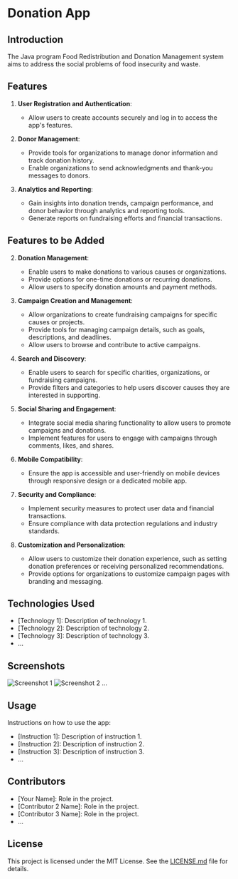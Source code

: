 # Donation App

## Introduction
The Java program Food Redistribution and Donation Management system aims to address the social problems of food insecurity and waste.

## Features

1. **User Registration and Authentication**:
   - Allow users to create accounts securely and log in to access the app's features.

6. **Donor Management**:
   - Provide tools for organizations to manage donor information and track donation history.
   - Enable organizations to send acknowledgments and thank-you messages to donors.

7. **Analytics and Reporting**:
   - Gain insights into donation trends, campaign performance, and donor behavior through analytics and reporting tools.
   - Generate reports on fundraising efforts and financial transactions.

## Features to be Added

2. **Donation Management**:
   - Enable users to make donations to various causes or organizations.
   - Provide options for one-time donations or recurring donations.
   - Allow users to specify donation amounts and payment methods.

3. **Campaign Creation and Management**:
   - Allow organizations to create fundraising campaigns for specific causes or projects.
   - Provide tools for managing campaign details, such as goals, descriptions, and deadlines.
   - Allow users to browse and contribute to active campaigns.

4. **Search and Discovery**:
   - Enable users to search for specific charities, organizations, or fundraising campaigns.
   - Provide filters and categories to help users discover causes they are interested in supporting.

5. **Social Sharing and Engagement**:
   - Integrate social media sharing functionality to allow users to promote campaigns and donations.
   - Implement features for users to engage with campaigns through comments, likes, and shares.

8. **Mobile Compatibility**:
   - Ensure the app is accessible and user-friendly on mobile devices through responsive design or a dedicated mobile app.

9. **Security and Compliance**:
   - Implement security measures to protect user data and financial transactions.
   - Ensure compliance with data protection regulations and industry standards.

10. **Customization and Personalization**:
    - Allow users to customize their donation experience, such as setting donation preferences or receiving personalized recommendations.
    - Provide options for organizations to customize campaign pages with branding and messaging.


## Technologies Used
- [Technology 1]: Description of technology 1.
- [Technology 2]: Description of technology 2.
- [Technology 3]: Description of technology 3.
- ...

## Screenshots
![Screenshot 1](screenshot1.png)
![Screenshot 2](screenshot2.png)
...


## Usage
Instructions on how to use the app:
- [Instruction 1]: Description of instruction 1.
- [Instruction 2]: Description of instruction 2.
- [Instruction 3]: Description of instruction 3.
- ...

## Contributors
- [Your Name]: Role in the project.
- [Contributor 2 Name]: Role in the project.
- [Contributor 3 Name]: Role in the project.
- ...

## License
This project is licensed under the MIT License. See the [LICENSE.md](LICENSE.md) file for details.
